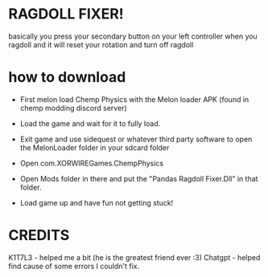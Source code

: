 # RAGDOLL FIXER!
basically you press your secondary button on your left controller when you ragdoll and it will reset your rotation and turn off ragdoll

# how to download

* First melon load Chemp Physics with the Melon loader APK (found in chemp modding discord server)

* Load the game and wait for it to fully load.

* Exit game and use sidequest or whatever third party software to open the MelonLoader folder in your sdcard folder

* Open com.XORWIREGames.ChempPhysics

* Open Mods folder in there and put the "Pandas Ragdoll Fixer.Dll" in that folder.

* Load game up and have fun not getting stuck!

# CREDITS

K1T7L3 - helped me a bit (he is the greatest friend ever :3)
Chatgpt - helped find cause of some errors I couldn't fix.
